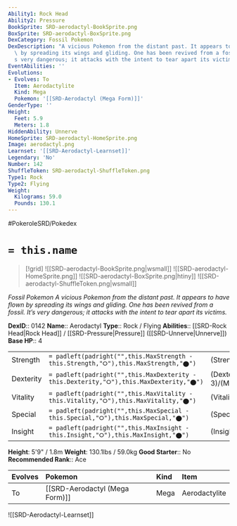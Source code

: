 ```yaml
---
Ability1: Rock Head
Ability2: Pressure
BookSprite: SRD-aerodactyl-BookSprite.png
BoxSprite: SRD-aerodactyl-BoxSprite.png
DexCategory: Fossil Pokemon
DexDescription: "A vicious Pokemon from the distant past. It appears to have flown\
  \ by spreading its wings and gliding. One has been revived from a fossil. It\u2019\
  s very dangerous; it attacks with the intent to tear apart its victims."
EventAbilities: ''
Evolutions:
- Evolves: To
  Item: Aerodactylite
  Kind: Mega
  Pokemon: '[[SRD-Aerodactyl (Mega Form)]]'
GenderType: ''
Height:
  Feet: 5.9
  Meters: 1.8
HiddenAbility: Unnerve
HomeSprite: SRD-aerodactyl-HomeSprite.png
Image: aerodactyl.png
Learnset: '[[SRD-Aerodactyl-Learnset]]'
Legendary: 'No'
Number: 142
ShuffleToken: SRD-aerodactyl-ShuffleToken.png
Type1: Rock
Type2: Flying
Weight:
  Kilograms: 59.0
  Pounds: 130.1
---
```


#PokeroleSRD/Pokedex

# `= this.name`

> [!grid]
> ![[SRD-aerodactyl-BookSprite.png|wsmall]]
> ![[SRD-aerodactyl-HomeSprite.png]]
> ![[SRD-aerodactyl-BoxSprite.png|htiny]]
> ![[SRD-aerodactyl-ShuffleToken.png|wsmall]]


*Fossil Pokemon*
*A vicious Pokemon from the distant past. It appears to have flown by spreading its wings and gliding. One has been revived from a fossil. It’s very dangerous; it attacks with the intent to tear apart its victims.*

**DexID**:: 0142
**Name**:: Aerodactyl
**Type**:: Rock / Flying
**Abilities**:: [[SRD-Rock Head|Rock Head]] / [[SRD-Pressure|Pressure]] ([[SRD-Unnerve|Unnerve]])
**Base HP**:: 4

|           |                                                                                        |                                          |
| --------- | -------------------------------------------------------------------------------------- | ---------------------------------------- |
| Strength  | `= padleft(padright("",this.MaxStrength - this.Strength,"⭘"),this.MaxStrength,"⬤")`    | (Strength::3)/(MaxStrength::6)   |
| Dexterity | `= padleft(padright("",this.MaxDexterity - this.Dexterity,"⭘"),this.MaxDexterity,"⬤")` | (Dexterity:: 3)/(MaxDexterity::7) |
| Vitality  | `= padleft(padright("",this.MaxVitality - this.Vitality,"⭘"),this.MaxVitality,"⬤")`    | (Vitality::2)/(MaxVitality::4)   |
| Special   | `= padleft(padright("",this.MaxSpecial - this.Special,"⭘"),this.MaxSpecial,"⬤")`       | (Special::2)/(MaxSpecial::4)     |
| Insight   | `= padleft(padright("",this.MaxInsight - this.Insight,"⭘"),this.MaxInsight,"⬤")`       | (Insight::2)/(MaxInsight::5)     |

**Height**: 5'9" / 1.8m
**Weight**: 130.1lbs / 59.0kg
**Good Starter**:: No
**Recommended Rank**:: Ace

| Evolves   | Pokemon                        | Kind   | Item          |
|:----------|:-------------------------------|:-------|:--------------|
| To        | [[SRD-Aerodactyl (Mega Form)]] | Mega   | Aerodactylite |

![[SRD-Aerodactyl-Learnset]]